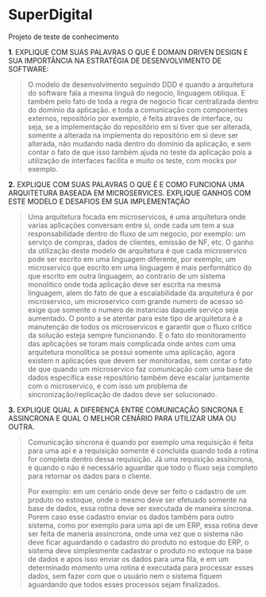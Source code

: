 
# SuperDigital
Projeto de teste de conhecimento

 **1**. EXPLIQUE COM SUAS PALAVRAS O QUE É DOMAIN DRIVEN DESIGN E SUA IMPORTÂNCIA NA ESTRATÉGIA DE DESENVOLVIMENTO DE SOFTWARE:

> O modelo de desenvolvimento seguindo DDD é quando a arquitetura do
> software  fala a mesma linguá do negocio, linguagem obliqua. E também
> pelo fato de toda a regra de negocio ficar centralizada dentro do
> domínio da aplicação. e toda a comunicação com componentes externos, 
> repositório por exemplo, é feita através de interface, ou seja,  se a
> implementação do repositório em si tiver que ser alterada, somente a
> alterada na implementa do repositório em si deve ser alterada, não
> mudando  nada dentro do domínio da aplicação, e sem contar o fato de
> que isso também ajuda no teste da aplicação pois a utilização de
> interfaces facilita e muito os teste,  com mocks por exemplo.

 **2.** EXPLIQUE COM SUAS PALAVRAS O QUE É E COMO FUNCIONA UMA ARQUITETURA
    BASEADA EM MICROSERVICES. EXPLIQUE GANHOS COM ESTE MODELO E DESAFIOS
    EM SUA IMPLEMENTAÇÃO

> Uma arquitetura focada em microservicos, é uma arquitetura onde varias
> aplicações conversam entre si, onde cada um tem a sua responsabilidade
> dentro do fluxo de um negocio, por exemplo: um serviço de compras, 
> dados de clientes, emissão de NF, etc. O ganho da utilização deste
> modelo de arquitetura é que cada microservico  pode ser escrito em uma
> linguagem diferente, por exemplo, um microservico  que escrito em uma
> linguagem é mais performático do que escrito em outra linguagem, ao
> contrario de um sistema monolitico onde toda aplicação deve ser
> escrita na mesma linguagem,  alem do fato de que a escalabilidade da
> arquitetura é por microservico, um microservico com grande numero de
> acesso só exige que somente o numero de  instancias daquele serviço
> seja aumentado. O ponto a se atentar para este tipo de arquitetura é a
> manutenção de todos os microservicos e garantir que o fluxo critico da
> solução esteja sempre funcionando. E o fato do monitoramento das
> aplicações se toram mais complicada onde antes com uma arquitetura
> monolítica se possui somente uma aplicação,  agora existem n
> aplicações que devem ser monitoradas, sem contar o fato de que quando
> um microservico faz comunicação com uma base de dados especifica esse
> repositório também deve escalar juntamente com o microservico, e com
> isso  um problema de sincronização/replicação de dados deve ser
> solucionado.

 **3.** EXPLIQUE QUAL A DIFERENÇA ENTRE COMUNICAÇÃO SINCRONA E ASSINCRONA E QUAL O MELHOR CENÁRIO PARA UTILIZAR UMA OU OUTRA.

> Comunicação síncrona é quando por exemplo uma requisição é feita para
> uma api  e a requisição somente é concluída quando toda a rotina for
> completa dentro dessa requisição.  Já uma requisição assíncrona, é
> quando o não é  necessário aguardar que todo o fluxo seja completo
> para retornar os dados para o cliente.
> 
> Por exemplo: em um cenário onde deve ser feito o cadastro de um
> produto no estoque, onde o mesmo deve ser efetuado somente na base de
> dados, essa rotina deve ser executada de maneira síncrona.  Porem caso
> esse cadastro enviar os dados também para outro sistema,  como por
> exemplo para uma api de um ERP, essa rotina deve ser feita de maneria
> assíncrona, onde uma vez que o sistema não deve ficar aguardando o
> cadastro do produto no estoque do ERP, o sistema deve simplesmente
> cadastrar o produto no estoque na base de dados e apos isso enviar os
> dados para uma fila, e em um determinado momento uma rotina é
> executada para processar esses dados,  sem fazer com que o usuário nem
> o sistema fiquem aguardando que todos esses processos sejam
> finalizados.
